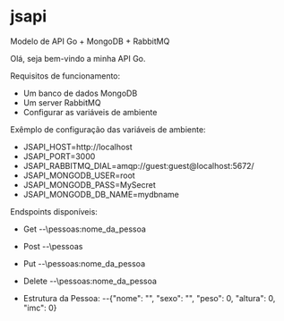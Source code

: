 # jsapi
Modelo de API Go + MongoDB + RabbitMQ

Olá, seja bem-vindo a minha API Go.

Requisitos de funcionamento:
- Um banco de dados MongoDB
- Um server RabbitMQ
- Configurar as variáveis de ambiente

Exêmplo de configuração das variáveis de ambiente:
- JSAPI_HOST=http://localhost
- JSAPI_PORT=3000
- JSAPI_RABBITMQ_DIAL=amqp://guest:guest@localhost:5672/
- JSAPI_MONGODB_USER=root
- JSAPI_MONGODB_PASS=MySecret
- JSAPI_MONGODB_DB_NAME=mydbname

Endspoints disponíveis:
- Get
--\pessoas\:nome_da_pessoa
- Post
--\pessoas
- Put
--\pessoas\:nome_da_pessoa
- Delete
--\pessoas\:nome_da_pessoa

- Estrutura da Pessoa:
--{"nome": "", "sexo": "", "peso": 0, "altura": 0, "imc": 0}
